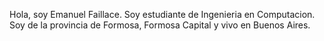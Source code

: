 Hola, soy Emanuel Faillace. Soy estudiante de Ingenieria en Computacion.
Soy de la provincia de Formosa, Formosa Capital y vivo en Buenos Aires.
